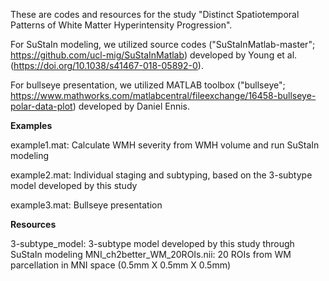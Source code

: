 These are codes and resources for the study "Distinct Spatiotemporal Patterns of White Matter Hyperintensity Progression".

For SuStaIn modeling, we utilized source codes ("SuStaInMatlab-master"; https://github.com/ucl-mig/SuStaInMatlab) developed by Young et al. (https://doi.org/10.1038/s41467-018-05892-0).

For bullseye presentation, we utilized MATLAB toolbox ("bullseye"; https://www.mathworks.com/matlabcentral/fileexchange/16458-bullseye-polar-data-plot) developed by Daniel Ennis.



**Examples**

example1.mat: Calculate WMH severity from WMH volume and run SuStaIn modeling

example2.mat: Individual staging and subtyping, based on the 3-subtype model developed by this study

example3.mat: Bullseye presentation




**Resources**

3-subtype_model: 3-subtype model developed by this study through SuStaIn modeling
MNI_ch2better_WM_20ROIs.nii: 20 ROIs from WM parcellation in MNI space (0.5mm X 0.5mm X 0.5mm)
